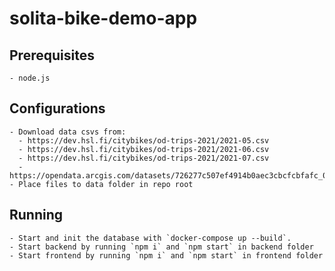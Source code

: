 # solita-bike-demo-app

## Prerequisites
    - node.js

## Configurations
    - Download data csvs from:
      - https://dev.hsl.fi/citybikes/od-trips-2021/2021-05.csv
      - https://dev.hsl.fi/citybikes/od-trips-2021/2021-06.csv
      - https://dev.hsl.fi/citybikes/od-trips-2021/2021-07.csv
      - https://opendata.arcgis.com/datasets/726277c507ef4914b0aec3cbcfcbfafc_0.csv
    - Place files to data folder in repo root

## Running
    - Start and init the database with `docker-compose up --build`.
    - Start backend by running `npm i` and `npm start` in backend folder
    - Start frontend by running `npm i` and `npm start` in frontend folder